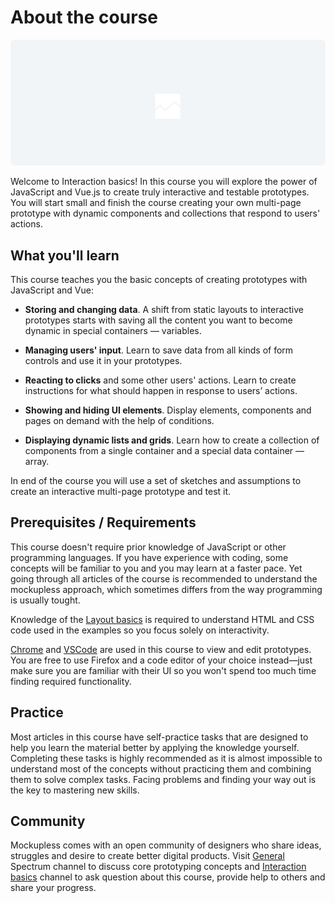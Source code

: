 # About the course

![illustration that welcomes users to the course](./Setup/media/il-about.png)
<!-- todo: illustration: welcoming to interaction -->

Welcome to Interaction basics! In this course you will explore the power of JavaScript and Vue.js to create truly interactive and testable prototypes. You will start small and finish the course creating your own multi-page prototype with dynamic components and collections that respond to users' actions.
<!-- todo: link: maybe to About section explaining why particular technologies have been chosen -->


## What you'll learn

This course teaches you the basic concepts of creating prototypes with JavaScript and Vue:

- **Storing and changing data**. A shift from static layouts to interactive prototypes starts with saving all the content you want to become dynamic in special containers — variables.

- **Managing users' input**. Learn to save data from all kinds of form controls and use it in your prototypes. 

- **Reacting to clicks** and some other users' actions. Learn to create instructions for what should happen in response to users’ actions.

- **Showing and hiding UI elements**. Display elements, components and pages on demand with the help of conditions.

- **Displaying dynamic lists and grids**. Learn how to create a collection of components from a single container and a special data container — array.

In end of the course you will use a set of sketches and assumptions to create an interactive multi-page prototype and test it.

## Prerequisites / Requirements

This course doesn't require prior knowledge of JavaScript or other programming languages. If you have experience with coding, some concepts will be familiar to you and you may learn at a faster pace. Yet going through all articles of the course is recommended to understand the mockupless approach, which sometimes differs from the way programming is usually tought.
<!-- todo: link: maybe to About section where approach is described and reasoning is provided -->

Knowledge of the [Layout basics](./../LayoutBasics/) is required to understand HTML and CSS code used in the examples so you focus solely on interactivity.

[Chrome](https://www.google.com/chrome/) and [VSCode](https://code.visualstudio.com/download) are used in this course to view and edit prototypes. You are free to use Firefox and a code editor of your choice instead—just make sure you are familiar with their UI so you won't spend too much time finding required functionality.

## Practice

Most articles in this course have self-practice tasks that are designed to help you learn the material better by applying the knowledge yourself. Completing these tasks is highly recommended as it is almost impossible to understand most of the concepts without practicing them and combining them to solve complex tasks. Facing problems and finding your way out is the key to mastering new skills. 

## Community

Mockupless comes with an open community of designers who share ideas, struggles and desire to create better digital products. Visit [General](https://spectrum.chat/mockupless/general) Spectrum channel to discuss core prototyping concepts and [Interaction basics](https://spectrum.chat/mockupless/interactions-basics) channel to ask question about this course, provide help to others and share your progress.
